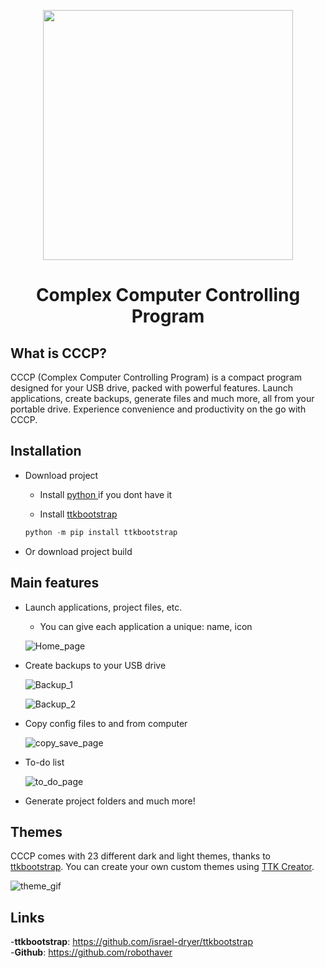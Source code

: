 <p align=center>
  <img src="Readme/CCCP_logo_500x247.png" width=400>
</p>
<h1 align=center>Complex Computer Controlling Program</h1>


## What is CCCP?

CCCP (Complex Computer Controlling Program) is a compact program designed for your USB drive,
packed with powerful features. Launch applications, create backups,
generate files and much more, all from your portable drive.
Experience convenience and productivity on the go with CCCP.

## Installation
- Download project
    - Install [ python ](https://www.python.org/downloads/) if you dont have it

    - Install [ttkbootstrap](https://github.com/israel-dryer/ttkbootstrap)

    ```python
    python -m pip install ttkbootstrap
    ```
- Or download project build
## Main features
- Launch applications, project files, etc.
    - You can give each application a unique: name, icon
    
    ![Home_page](Readme/home_page.png)
    
- Create backups to your USB drive

    ![Backup_1](Readme/backup_page_1.png)

    ![Backup_2](Readme/backup_page_2.png)

- Copy config files to and from computer
    
    ![copy_save_page](Readme/copy_save_page.png)

- To-do list
    
    ![to_do_page](Readme/to_do_page.PNG)

- Generate project folders and much more!

## Themes
CCCP comes with 23 different dark and light themes, thanks to [ttkbootstrap](https://github.com/israel-dryer/ttkbootstrap).
You can create your own custom themes using [TTK Creator](https://ttkbootstrap.readthedocs.io/en/latest/themes/themecreator/).

![theme_gif](Readme/theme.gif)

## Links
-__ttkbootstrap__: https://github.com/israel-dryer/ttkbootstrap   
-__Github__: https://github.com/robothaver  
